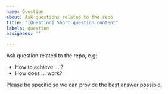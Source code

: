 ```yaml
---
name: Question
about: Ask questions related to the repo
title: "[Question] Short question content"
labels: question
assignees: ''

---
```


Ask question related to the repo, e.g:
- How to achieve ... ?
- How does ... work?

Please be specific so we can provide the best answer possible.
